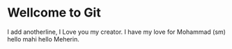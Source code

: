 # Wellcome to Git
I add anotherline,
I Love you my creator.
I have my love for Mohammad (sm)
hello mahi
hello Meherin.
